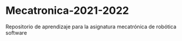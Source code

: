 # Mecatronica-2021-2022
Repositorio de aprendizaje para la asignatura mecatrónica de robótica software
